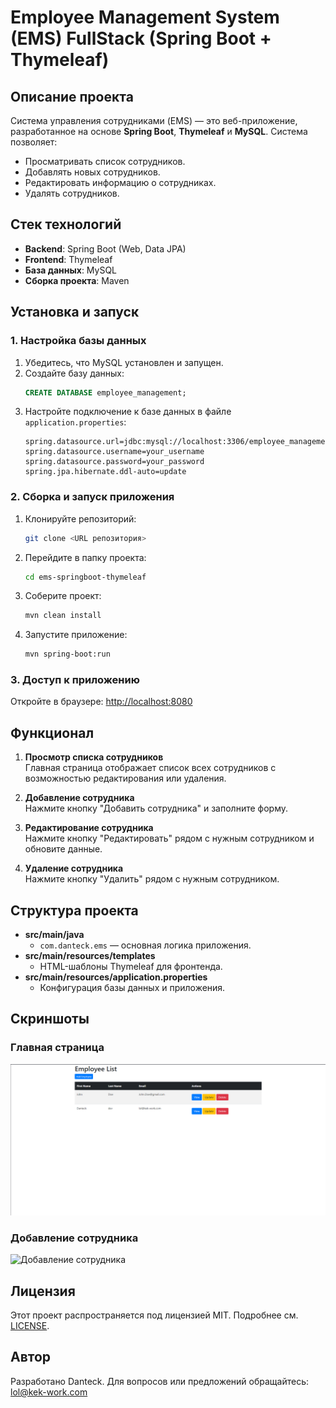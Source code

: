 # Employee Management System (EMS) FullStack (Spring Boot + Thymeleaf)

## Описание проекта
Система управления сотрудниками (EMS) — это веб-приложение, разработанное на основе **Spring Boot**, **Thymeleaf** и **MySQL**. Система позволяет:
- Просматривать список сотрудников.
- Добавлять новых сотрудников.
- Редактировать информацию о сотрудниках.
- Удалять сотрудников.

## Стек технологий
- **Backend**: Spring Boot (Web, Data JPA)
- **Frontend**: Thymeleaf
- **База данных**: MySQL
- **Сборка проекта**: Maven

## Установка и запуск

### 1. Настройка базы данных
1. Убедитесь, что MySQL установлен и запущен.
2. Создайте базу данных:
   ```sql
   CREATE DATABASE employee_management;
   ```
3. Настройте подключение к базе данных в файле `application.properties`:
   ```properties
   spring.datasource.url=jdbc:mysql://localhost:3306/employee_management
   spring.datasource.username=your_username
   spring.datasource.password=your_password
   spring.jpa.hibernate.ddl-auto=update
   ```

### 2. Сборка и запуск приложения
1. Клонируйте репозиторий:
   ```bash
   git clone <URL репозитория>
   ```
2. Перейдите в папку проекта:
   ```bash
   cd ems-springboot-thymeleaf
   ```
3. Соберите проект:
   ```bash
   mvn clean install
   ```
4. Запустите приложение:
   ```bash
   mvn spring-boot:run
   ```

### 3. Доступ к приложению
Откройте в браузере: [http://localhost:8080](http://localhost:8080)

## Функционал
1. **Просмотр списка сотрудников**  
   Главная страница отображает список всех сотрудников с возможностью редактирования или удаления.

2. **Добавление сотрудника**  
   Нажмите кнопку "Добавить сотрудника" и заполните форму.

3. **Редактирование сотрудника**  
   Нажмите кнопку "Редактировать" рядом с нужным сотрудником и обновите данные.

4. **Удаление сотрудника**  
   Нажмите кнопку "Удалить" рядом с нужным сотрудником.

## Структура проекта
- **src/main/java**  
  - `com.danteck.ems` — основная логика приложения.
- **src/main/resources/templates**  
  - HTML-шаблоны Thymeleaf для фронтенда.
- **src/main/resources/application.properties**  
  - Конфигурация базы данных и приложения.

## Скриншоты
### Главная страница
![Главная страница](screenshots/home.png)

### Добавление сотрудника
![Добавление сотрудника](screenshots/add_employee.png)

## Лицензия
Этот проект распространяется под лицензией MIT. Подробнее см. [LICENSE](LICENSE).

## Автор
Разработано Danteck. Для вопросов или предложений обращайтесь: lol@kek-work.com
